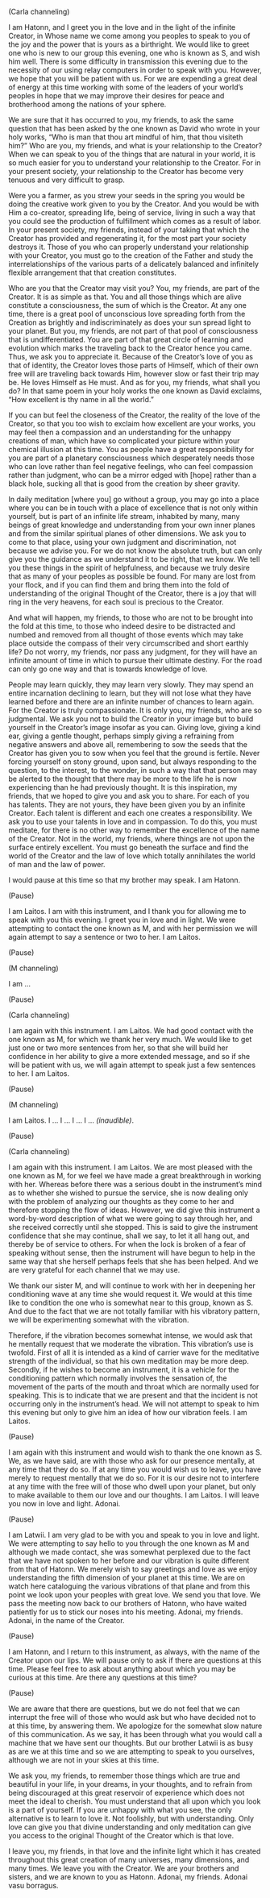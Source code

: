 <p class="channel-type">(Carla channeling)</p>
<p>I am Hatonn, and I greet you in the love and in the light of the infinite Creator, in Whose name we come among you peoples to speak to you of the joy and the power that is yours as a birthright. We would like to greet one who is new to our group this evening, one who is known as S, and wish him well. There is some difficulty in transmission this evening due to the necessity of our using relay computers in order to speak with you. However, we hope that you will be patient with us. For we are expending a great deal of energy at this time working with some of the leaders of your world’s peoples in hope that we may improve their desires for peace and brotherhood among the nations of your sphere.</p>
<p>We are sure that it has occurred to you, my friends, to ask the same question that has been asked by the one known as David who wrote in your holy works, “Who is man that thou art mindful of him, that thou visiteth him?” Who are you, my friends, and what is your relationship to the Creator? When we can speak to you of the things that are natural in your world, it is so much easier for you to understand your relationship to the Creator. For in your present society, your relationship to the Creator has become very tenuous and very difficult to grasp.</p>
<p>Were you a farmer, as you strew your seeds in the spring you would be doing the creative work given to you by the Creator. And you would be with Him a co-creator, spreading life, being of service, living in such a way that you could see the production of fulfillment which comes as a result of labor. In your present society, my friends, instead of your taking that which the Creator has provided and regenerating it, for the most part your society destroys it. Those of you who can properly understand your relationship with your Creator, you must go to the creation of the Father and study the interrelationships of the various parts of a delicately balanced and infinitely flexible arrangement that that creation constitutes.</p>
<p>Who are you that the Creator may visit you? You, my friends, are part of the Creator. It is as simple as that. You and all those things which are alive constitute a consciousness, the sum of which is the Creator. At any one time, there is a great pool of unconscious love spreading forth from the Creation as brightly and indiscriminately as does your sun spread light to your planet. But you, my friends, are not part of that pool of consciousness that is undifferentiated. You are part of that great circle of learning and evolution which marks the traveling back to the Creator hence you came. Thus, we ask you to appreciate it. Because of the Creator’s love of you as that of identity, the Creator loves those parts of Himself, which of their own free will are traveling back towards Him, however slow or fast their trip may be. He loves Himself as He must. And as for you, my friends, what shall you do? In that same poem in your holy works the one known as David exclaims, “How excellent is thy name in all the world.”</p>
<p>If you can but feel the closeness of the Creator, the reality of the love of the Creator, so that you too wish to exclaim how excellent are your works, you may feel then a compassion and an understanding for the unhappy creations of man, which have so complicated your picture within your chemical illusion at this time. You as people have a great responsibility for you are part of a planetary consciousness which desperately needs those who can love rather than feel negative feelings, who can feel compassion rather than judgment, who can be a mirror edged with [hope] rather than a black hole, sucking all that is good from the creation by sheer gravity.</p>
<p>In daily meditation [where you] go without a group, you may go into a place where you can be in touch with a place of excellence that is not only within yourself, but is part of an infinite life stream, inhabited by many, many beings of great knowledge and understanding from your own inner planes and from the similar spiritual planes of other dimensions. We ask you to come to that place, using your own judgment and discrimination, not because we advise you. For we do not know the absolute truth, but can only give you the guidance as we understand it to be right, that we know. We tell you these things in the spirit of helpfulness, and because we truly desire that as many of your peoples as possible be found. For many are lost from your flock, and if you can find them and bring them into the fold of understanding of the original Thought of the Creator, there is a joy that will ring in the very heavens, for each soul is precious to the Creator.</p>
<p>And what will happen, my friends, to those who are not to be brought into the fold at this time, to those who indeed desire to be distracted and numbed and removed from all thought of those events which may take place outside the compass of their very circumscribed and short earthly life? Do not worry, my friends, nor pass any judgment, for they will have an infinite amount of time in which to pursue their ultimate destiny. For the road can only go one way and that is towards knowledge of love.</p>
<p>People may learn quickly, they may learn very slowly. They may spend an entire incarnation declining to learn, but they will not lose what they have learned before and there are an infinite number of chances to learn again. For the Creator is truly compassionate. It is only you, my friends, who are so judgmental. We ask you not to build the Creator in your image but to build yourself in the Creator’s image insofar as you can. Giving love, giving a kind ear, giving a gentle thought, perhaps simply giving a refraining from negative answers and above all, remembering to sow the seeds that the Creator has given you to sow when you feel that the ground is fertile. Never forcing yourself on stony ground, upon sand, but always responding to the question, to the interest, to the wonder, in such a way that that person may be alerted to the thought that there may be more to the life he is now experiencing than he had previously thought. It is this inspiration, my friends, that we hoped to give you and ask you to share. For each of you has talents. They are not yours, they have been given you by an infinite Creator. Each talent is different and each one creates a responsibility. We ask you to use your talents in love and in compassion. To do this, you must meditate, for there is no other way to remember the excellence of the name of the Creator. Not in the world, my friends, where things are not upon the surface entirely excellent. You must go beneath the surface and find the world of the Creator and the law of love which totally annihilates the world of man and the law of power.</p>
<p>I would pause at this time so that my brother may speak. I am Hatonn.</p>
<p class="comment">(Pause)</p>
<p>I am Laitos. I am with this instrument, and I thank you for allowing me to speak with you this evening. I greet you in love and in light. We were attempting to contact the one known as M, and with her permission we will again attempt to say a sentence or two to her. I am Laitos.</p>
<p class="comment">(Pause)</p>
<p class="channel-type">(M channeling)</p>
<p>I am …</p>
<p class="comment">(Pause)</p>
<p class="channel-type">(Carla channeling)</p>
<p>I am again with this instrument. I am Laitos. We had good contact with the one known as M, for which we thank her very much. We would like to get just one or two more sentences from her, so that she will build her confidence in her ability to give a more extended message, and so if she will be patient with us, we will again attempt to speak just a few sentences to her. I am Laitos.</p>
<p class="comment">(Pause)</p>
<p class="channel-type">(M channeling)</p>
<p>I am Laitos. I … I … I … I … <em>(inaudible)</em>.</p>
<p class="comment">(Pause)</p>
<p class="channel-type">(Carla channeling)</p>
<p>I am again with this instrument. I am Laitos. We are most pleased with the one known as M, for we feel we have made a great breakthrough in working with her. Whereas before there was a serious doubt in the instrument’s mind as to whether she wished to pursue the service, she is now dealing only with the problem of analyzing our thoughts as they come to her and therefore stopping the flow of ideas. However, we did give this instrument a word-by-word description of what we were going to say through her, and she received correctly until she stopped. This is said to give the instrument confidence that she may continue, shall we say, to let it all hang out, and thereby be of service to others. For when the lock is broken of a fear of speaking without sense, then the instrument will have begun to help in the same way that she herself perhaps feels that she has been helped. And we are very grateful for each channel that we may use.</p>
<p>We thank our sister M, and will continue to work with her in deepening her conditioning wave at any time she would request it. We would at this time like to condition the one who is somewhat near to this group, known as S. And due to the fact that we are not totally familiar with his vibratory pattern, we will be experimenting somewhat with the vibration.</p>
<p>Therefore, if the vibration becomes somewhat intense, we would ask that he mentally request that we moderate the vibration. This vibration’s use is twofold. First of all it is intended as a kind of carrier wave for the meditative strength of the individual, so that his own meditation may be more deep. Secondly, if he wishes to become an instrument, it is a vehicle for the conditioning pattern which normally involves the sensation of, the movement of the parts of the mouth and throat which are normally used for speaking. This is to indicate that we are present and that the incident is not occurring only in the instrument’s head. We will not attempt to speak to him this evening but only to give him an idea of how our vibration feels. I am Laitos.</p>
<p class="comment">(Pause)</p>
<p>I am again with this instrument and would wish to thank the one known as S. We, as we have said, are with those who ask for our presence mentally, at any time that they do so. If at any time you would wish us to leave, you have merely to request mentally that we do so. For it is our desire not to interfere at any time with the free will of those who dwell upon your planet, but only to make available to them our love and our thoughts. I am Laitos. I will leave you now in love and light. Adonai.</p>
<p class="comment">(Pause)</p>
<p>I am Latwii. I am very glad to be with you and speak to you in love and light. We were attempting to say hello to you through the one known as M and although we made contact, she was somewhat perplexed due to the fact that we have not spoken to her before and our vibration is quite different from that of Hatonn. We merely wish to say greetings and love as we enjoy understanding the fifth dimension of your planet at this time. We are on watch here cataloguing the various vibrations of that plane and from this point we look upon your peoples with great love. We send you that love. We pass the meeting now back to our brothers of Hatonn, who have waited patiently for us to stick our noses into his meeting. Adonai, my friends. Adonai, in the name of the Creator.</p>
<p class="comment">(Pause)</p>
<p>I am Hatonn, and I return to this instrument, as always, with the name of the Creator upon our lips. We will pause only to ask if there are questions at this time. Please feel free to ask about anything about which you may be curious at this time. Are there any questions at this time?</p>
<p class="comment">(Pause)</p>
<p>We are aware that there are questions, but we do not feel that we can interrupt the free will of those who would ask but who have decided not to at this time, by answering them. We apologize for the somewhat slow nature of this communication. As we say, it has been through what you would call a machine that we have sent our thoughts. But our brother Latwii is as busy as are we at this time and so we are attempting to speak to you ourselves, although we are not in your skies at this time.</p>
<p>We ask you, my friends, to remember those things which are true and beautiful in your life, in your dreams, in your thoughts, and to refrain from being discouraged at this great reservoir of experience which does not meet the ideal to cherish. You must understand that all upon which you look is a part of yourself. If you are unhappy with what you see, the only alternative is to learn to love it. Not foolishly, but with understanding. Only love can give you that divine understanding and only meditation can give you access to the original Thought of the Creator which is that love.</p>
<p>I leave you, my friends, in that love and the infinite light which it has created throughout this great creation of many universes, many dimensions, and many times. We leave you with the Creator. We are your brothers and sisters, and we are known to you as Hatonn. Adonai, my friends. Adonai vasu borragus.</p>